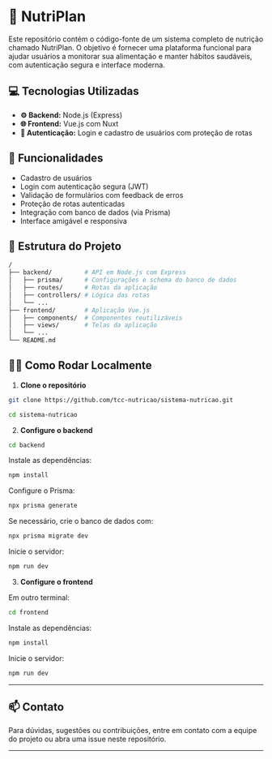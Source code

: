 # 🍎 NutriPlan

Este repositório contém o código-fonte de um sistema completo de nutrição chamado NutriPlan. O objetivo é fornecer uma plataforma funcional para ajudar usuários a monitorar sua alimentação e manter hábitos saudáveis, com autenticação segura e interface moderna.

## 💻 Tecnologias Utilizadas

- **⚙️ Backend:** Node.js (Express)
- **🌐 Frontend:** Vue.js com Nuxt
- **🔐 Autenticação:** Login e cadastro de usuários com proteção de rotas

## 📌 Funcionalidades

- Cadastro de usuários
- Login com autenticação segura (JWT)
- Validação de formulários com feedback de erros
- Proteção de rotas autenticadas
- Integração com banco de dados (via Prisma)
- Interface amigável e responsiva

## 📁 Estrutura do Projeto

```bash
/
├── backend/         # API em Node.js com Express
│   ├── prisma/      # Configurações e schema do banco de dados
│   ├── routes/      # Rotas da aplicação
│   ├── controllers/ # Lógica das rotas
│   └── ...
├── frontend/        # Aplicação Vue.js
│   ├── components/  # Componentes reutilizáveis
│   ├── views/       # Telas da aplicação
│   └── ...
└── README.md
```

## 👨‍💻 Como Rodar Localmente

1. **Clone o repositório**
```bash
git clone https://github.com/tcc-nutricao/sistema-nutricao.git

cd sistema-nutricao
```

2. **Configure o backend**

```bash
cd backend
```

Instale as dependências:
```bash
npm install
```

Configure o Prisma:
```bash
npx prisma generate
```

Se necessário, crie o banco de dados com:
```bash
npx prisma migrate dev
```

Inicie o servidor:
```bash
npm run dev
```

3. **Configure o frontend**

Em outro terminal:
```bash
cd frontend
```

Instale as dependências:
```bash
npm install
```

Inicie o servidor:
```bash
npm run dev
```

---

## 📫 Contato

Para dúvidas, sugestões ou contribuições, entre em contato com a equipe do projeto ou abra uma issue neste repositório.

---
